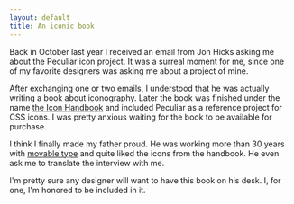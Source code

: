 ```yaml
---
layout: default
title: An iconic book
---
```


Back in October last year I received an email from Jon Hicks asking me about the Peculiar icon project. It was a surreal moment for me, since one of my favorite designers was asking me about a project of mine.

After exchanging one or two emails, I understood that he was actually writing a book about iconography. Later the book was finished under the name [the Icon Handbook](http://www.fivesimplesteps.com/products/the-icon-handbook) and included Peculiar as a reference project for CSS icons. I was pretty anxious waiting for the book to be available for purchase.

I think I finally made my father proud. He was working more than 30 years with [movable type](http://en.wikipedia.org/wiki/Movable_type) and quite liked the icons from the handbook. He even ask me to translate the interview with me.

I'm pretty sure any designer will want to have this book on his desk. I, for one, I'm honored to be included in it.
